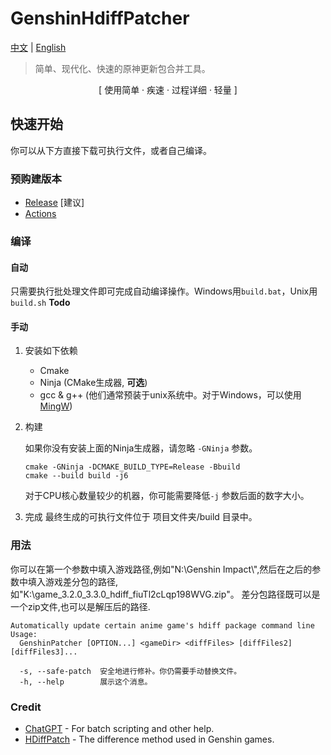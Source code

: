 # GenshinHdiffPatcher

[中文](README.md) | [English](README_en.md)

> 简单、现代化、快速的原神更新包合并工具。

<div style="text-align: center">[ 使用简单 · 疾速 · 过程详细 · 轻量 ]</div>

## 快速开始

你可以从下方直接下载可执行文件，或者自己编译。

### 预购建版本

- [Release](https://github.com/Wansn-w/GenshinHDiffPatcher/releases) \[建议\]
- [Actions](https://github.com/Wansn-w/GenshinHDiffPatcher/actions)

### 编译

#### 自动

只需要执行批处理文件即可完成自动编译操作。Windows用`build.bat`，Unix用`build.sh` **Todo**

#### 手动

1. 安装如下依赖

    - Cmake
    - Ninja (CMake生成器, **可选**)
    - gcc & g++ (他们通常预装于unix系统中。对于Windows，可以使用 [MingW](https://www.mingw-w64.org/))

2. 构建

   如果你没有安装上面的Ninja生成器，请忽略 `-GNinja` 参数。

    ```shell
    cmake -GNinja -DCMAKE_BUILD_TYPE=Release -Bbuild
    cmake --build build -j6
    ```

   对于CPU核心数量较少的机器，你可能需要降低`-j` 参数后面的数字大小。

3. 完成
   最终生成的可执行文件位于 项目文件夹/build 目录中。


### 用法

你可以在第一个参数中填入游戏路径,例如"N:\\Genshin Impact\\",然后在之后的参数中填入游戏差分包的路径,如"K:\\game_3.2.0_3.3.0_hdiff_fiuTl2cLqp198WVG.zip"。 差分包路径既可以是一个zip文件,也可以是解压后的路径.

```
Automatically update certain anime game's hdiff package command line
Usage:
  GenshinPatcher [OPTION...] <gameDir> <diffFiles> [diffFiles2] [diffFiles3]...

  -s, --safe-patch  安全地进行修补。你仍需要手动替换文件。
  -h, --help        展示这个消息。
```

### Credit

- [ChatGPT](https://chat.openai.com) - For batch scripting and other help.
- [HDiffPatch](https://github.com/sisong/HDiffPatch) - The difference method used in Genshin games.




